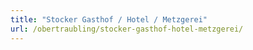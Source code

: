 ```yaml
---
title: "Stocker Gasthof / Hotel / Metzgerei"
url: /obertraubling/stocker-gasthof-hotel-metzgerei/
---
```

